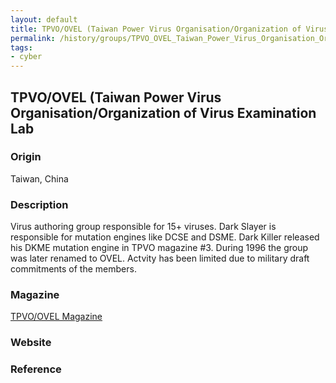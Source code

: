 ```yaml
---
layout: default
title: TPVO/OVEL (Taiwan Power Virus Organisation/Organization of Virus Examination Lab
permalink: /history/groups/TPVO_OVEL_Taiwan_Power_Virus_Organisation_Organization_of_Virus Examination_Lab/
tags:
- cyber
---
```


## TPVO/OVEL (Taiwan Power Virus Organisation/Organization of Virus Examination Lab

### Origin
Taiwan, China

### Description
Virus authoring group responsible for 15+ viruses. Dark Slayer is responsible for mutation engines like DCSE and DSME. Dark Killer released his DKME mutation engine in TPVO magazine #3. During 1996 the group was later renamed to OVEL. Actvity has been limited due to military draft commitments of the members.

### Magazine
[TPVO/OVEL Magazine](http://vxheaven.org/vx.php?id=zo00)

### Website


### Reference
